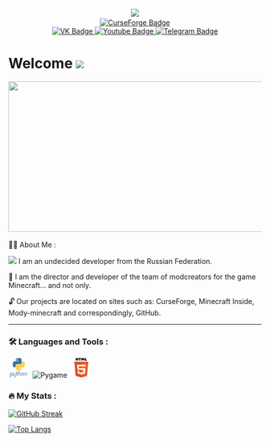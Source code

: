 <div id="header" align="center">
<img src="https://komarev.com/ghpvc/?username=RusmayXD&style=flat-square&color=blue" alt=""/>
 </div>
<div id="header" align="center">
  <img src="https://media2.giphy.com/media/2IudUHdI075HL02Pkk/giphy.gif?cid=ecf05e478ugfgi3tkjmwfgfya7gqxn25of9pgartxqo8w0og&ep=v1_gifs_search&rid=giphy.gif&ct=g" width="300"/>
</div>
  <div id="badges" align="center">
  <a href="https://www.curseforge.com/members/guild_craftsmens/projects">
    <img src="https://img.shields.io/badge/GuildCraftsMen%20Projects-grey?logo=CurseForge&logoColor=white" alt="CurseForge Badge"/>
  </a>
  </div>
<div id="badges" align="center">
  <a href="https://vk.com/rusmayxd">
    <img src="https://img.shields.io/badge/Rusmay-blue?logo=VK&logoColor=white" alt="VK Badge"/>
  </a>
  <a href="https://www.youtube.com/channel/UCeCS71_Ys0qemq3tYHhYxOA">
    <img src="https://img.shields.io/badge/GuildCraftsMen-red?logo=YouTube&logoColor=white" alt="Youtube Badge"/>
  </a>
  <a href="https://t.me/rusmayxd">
    <img src="https://img.shields.io/badge/Rusmay-blue?logo=Telegram&logoColor=white" alt="Telegram Badge"/>
  </a>
  </div>
<h1>
  Welcome
  <img src="https://media.giphy.com/media/hvRJCLFzcasrR4ia7z/giphy.gif" width="30px"/>
</h1>
</div>
<div align="center">
  <img src="https://media.giphy.com/media/RKLaxLVYKF904/giphy.gif" width="600" height="300"/>
</div>

:man_technologist: About Me :

<img src="https://media.giphy.com/media/Zc0zSSoAukbte/giphy.gif" width="30"> I am an undecided developer from the Russian Federation.

:diamond_shape_with_a_dot_inside:     I am the director and developer of the team of modcreators for the game Minecraft... and not only.

:unlock: Our projects are located on sites such as: CurseForge, Minecraft Inside, Mody-minecraft and correspondingly, GitHub.

---

### :hammer_and_wrench: Languages and Tools :
<div>
  <img src="https://raw.githubusercontent.com/devicons/devicon/1119b9f84c0290e0f0b38982099a2bd027a48bf1/icons/python/python-original-wordmark.svg" title="Python" alt="Python" width="40" height="40"/>&nbsp;
  <img src="https://user-images.githubusercontent.com/46412508/170405943-e75458ec-6cb4-462e-91ba-43c861a3d6cf.png "title="Pygame" alt="Pygame" width="40" height="40"/>&nbsp;
  <img src="https://raw.githubusercontent.com/devicons/devicon/1119b9f84c0290e0f0b38982099a2bd027a48bf1/icons/html5/html5-original-wordmark.svg" title="HTML5" alt="HTML5" width="40" height="40"/>&nbsp;
</div>

### :fire: My Stats :
[![GitHub Streak](https://github-readme-streak-stats.herokuapp.com?user=RusmaySpace&theme=tokyonight)](https://git.io/streak-stats)

[![Top Langs](https://github-readme-stats.vercel.app/api/top-langs/?username=RusmaySpace&theme=tokyonight&show_icons=true)](https://github.com/anuraghazra/github-readme-stats)
